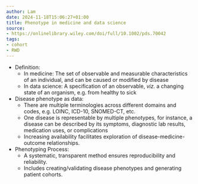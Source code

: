 ```yaml
---
author: Lam
date: 2024-11-18T15:06:27+01:00
title: Phenotype in medicine and data science
source:
- https://onlinelibrary.wiley.com/doi/full/10.1002/pds.70042
tags:
- cohort
- RWD
---
```


- Definition:
  - In medicine: The set of observable and measurable characteristics of an individual, and can be caused or modified by disease
  - In data science: A specification of an observable, *viz.* a changing state of an organism, e.g. from healthy to sick
- Disease phenotype as data:
  - There are multiple terminologies across different domains and codes, e.g. LOINC, ICD-10, SNOMED-CT, etc.
  - One disease is representable by multiple phenotypes, for instance, a disease can be described by its symptoms, diagnostic lab results, medication uses, or complications
  - Increasing availability facilitates exploration of disease-medicine-outcome relationships.
- Phenotyping Process:
  - A systematic, transparent method ensures reproducibility and reliability.
  - Includes creating/validating disease phenotypes and generating patient cohorts.
